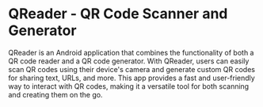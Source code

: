 # QReader - QR Code Scanner and Generator
QReader is an Android application that combines the functionality of both a QR code reader and a QR code generator. 
With QReader, users can easily scan QR codes using their device's camera and generate custom QR codes for sharing text, URLs, and more. 
This app provides a fast and user-friendly way to interact with QR codes, making it a versatile tool for both scanning and creating them on the go.
